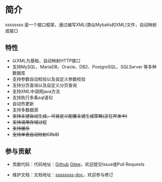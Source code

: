# 简介

ssssssss 是一个接口框架，通过编写XML(类似Mybatis的XML)文件，自动映射成接口

## 特性
-  以XML为基础，自动映射HTTP接口
-  支持MySQL、MariaDB、Oracle、DB2、PostgreSQL、SQLServer 等多种数据库
-  支持参数自动校验以及自定义参数校验
-  支持分页查询以及自定义分页查询
-  支持XML中调用java方法
-  支持执行多条sql语句
-  自动热更新
-  支持多数据源
-  ~~支持主键自动生成，可自定义配置主键生成策略(正在开发中)~~
-  ~~支持调用存储过程~~
-  ~~支持缓存~~
-  ~~支持单表自动映射CRUD~~

## 参与贡献

- 贡献代码：代码地址：[Github](https://github.com/javamxd/ssssssss) [Gitee](https://gitee.com/jmxd/ssssssss)，欢迎提交Issue或Pull Requests

- 维护文档：文档地址：[ssssssss-doc](https://github.com/javamxd/ssssssss-doc)，欢迎参与修订

